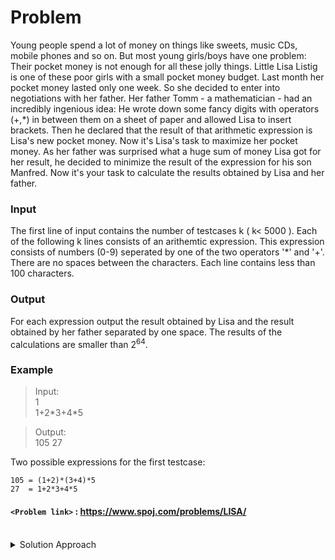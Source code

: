 # Problem
Young people spend a lot of money on things like sweets, music CDs, mobile phones and so on. But most young girls/boys have one problem: Their pocket money is not enough for all these jolly things. Little Lisa Listig is one of these poor girls with a small pocket money budget. Last month her pocket money lasted only one week. So she decided to enter into negotiations with her father. Her father Tomm - a mathematician - had an incredibly ingenious idea: He wrote down some fancy digits with operators (+,\*) in between them on a sheet of paper and allowed Lisa to insert brackets. Then he declared that the result of that arithmetic expression is Lisa's new pocket money. Now it's Lisa's task to maximize her pocket money. As her father was surprised what a huge sum of money Lisa got for her result, he decided to minimize the result of the expression for his son Manfred. Now it's your task to calculate the results obtained by Lisa and her father.

### Input
The first line of input contains the number of testcases k ( k< 5000 ). Each of the following k lines consists of an arithemtic expression. This expression consists of numbers (0-9) seperated by one of the two operators '\*' and '+'. There are no spaces between the characters. Each line contains less than 100 characters.

### Output
For each expression output the result obtained by Lisa and the result obtained by her father separated by one space. The results of the calculations are smaller than 2<sup>64</sup>.

### Example
>Input:<br/>
1<br/>
1+2\*3+4\*5

>Output:<br/>
105 27<br/>

Two possible expressions for the first testcase:

    105 = (1+2)*(3+4)*5
    27  = 1+2*3+4*5

#### `<Problem link>` : <https://www.spoj.com/problems/LISA/>
<br/>
<details>
  <summary>Solution Approach</summary>
  
  ######
  
   
  
  ### References
  
  ><br/>
  
</details>
